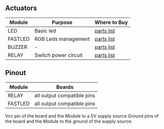 
## Actuators 
|Module|Purpose|Where to Buy|
|-|-|-|
|LED|Basic led|[parts list](https://docs.google.com/spreadsheets/d/1_5fQjAixzRtepkykmL-3uN3G5bLfQ0zMajM9OBZ1bx0/edit#gid=1323184277)|
|FASTLED|RGB Leds management|[parts list](https://docs.google.com/spreadsheets/d/1_5fQjAixzRtepkykmL-3uN3G5bLfQ0zMajM9OBZ1bx0/edit#gid=1323184277)|
|BUZZER|-|[parts list](https://docs.google.com/spreadsheets/d/1_5fQjAixzRtepkykmL-3uN3G5bLfQ0zMajM9OBZ1bx0/edit#gid=1323184277)|
|RELAY|Switch power circuit|[parts list](https://docs.google.com/spreadsheets/d/1_5fQjAixzRtepkykmL-3uN3G5bLfQ0zMajM9OBZ1bx0/edit#gid=1323184277)|


## Pinout
|Module| Boards|
|-|-|
|RELAY|all output compatible pins|
|FASTLED|all output compatible pins|

Vcc pin of the board and the Module to a 5V supply source
Ground pins of the board and the Module to the ground of the supply source.
